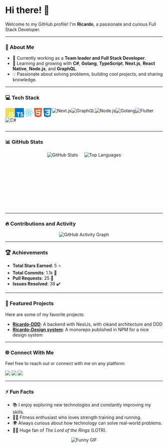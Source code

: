 # Hi there! 👋

Welcome to my GitHub profile! I'm **Ricardo**, a passionate and curious Full Stack Developer.

---

### 🚀 About Me

- 🔭 Currently working as a **Team leader and Full Stack Developer**.
- 🌱 Learning and growing with **C#**, **Golang**, **TypeScript**, **Next.js**, **React Native**, **Node.js**, and **GraphQL**.
- 💡 Passionate about solving problems, building cool projects, and sharing knowledge.

---

### 💻 Tech Stack

<div style="display: flex; flex-wrap: wrap;">
  <img alt="JavaScript" height="30" src="https://raw.githubusercontent.com/devicons/devicon/master/icons/javascript/javascript-plain.svg">
  <img alt="TypeScript" height="30" src="https://raw.githubusercontent.com/devicons/devicon/master/icons/typescript/typescript-plain.svg">
  <img alt="React" height="30" src="https://raw.githubusercontent.com/devicons/devicon/master/icons/react/react-original.svg">
  <img alt="HTML5" height="30" src="https://raw.githubusercontent.com/devicons/devicon/master/icons/html5/html5-original.svg">
  <img alt="CSS3" height="30" src="https://raw.githubusercontent.com/devicons/devicon/master/icons/css3/css3-original.svg">
  <img alt="Next.js" height="30" src="https://cdn.jsdelivr.net/gh/devicons/devicon/icons/nextjs/nextjs-original.svg">
  <img alt="GraphQL" height="30" src="https://cdn.jsdelivr.net/gh/devicons/devicon/icons/graphql/graphql-plain-wordmark.svg">
  <img alt="Node.js" height="30" src="https://cdn.jsdelivr.net/gh/devicons/devicon/icons/nodejs/nodejs-original.svg">
  <img alt="Golang" height="30" src="https://cdn.jsdelivr.net/gh/devicons/devicon/icons/go/go-original-wordmark.svg">
  <img alt="Flutter" height="30" src="https://cdn.jsdelivr.net/gh/devicons/devicon/icons/flutter/flutter-original.svg">
  <img alt="C#" height="30" src="https://cdn.jsdelivr.net/gh/devicons/devicon/icons/csharp/csharp-original.svg">
</div>

---

### 📊 GitHub Stats

<div style="display: flex; justify-content: center; align-items: center; gap: 20px;">
  <img height="180em" src="https://github-readme-stats.vercel.app/api?username=RicardoBrito1938&show_icons=true&theme=radical&count_private=true" alt="GitHub Stats" />
  <img height="180em" src="https://github-readme-stats.vercel.app/api/top-langs/?username=RicardoBrito1938&layout=compact&langs_count=8&theme=radical" alt="Top Languages" />
</div>

---

### 🔥 Contributions and Activity

<div align="center">
  <img src="https://github-readme-activity-graph.vercel.app/graph?username=RicardoBrito1938&theme=dracula" alt="GitHub Activity Graph"/>
</div>

---

### 🏆 Achievements

- **Total Stars Earned**: 5 ⭐
- **Total Commits**: 1.1k 📂
- **Pull Requests**: 25 🔄
- **Issues Resolved**: 38 ✔️

---

### 📂 Featured Projects

Here are some of my favorite projects:

- [**Ricardo-DDD**]([https://github.com/RicardoBrito1938/Ricardo-Next](https://github.com/RicardoBrito1938/nest-ddd)): A backend with NestJs, with cleand architecture and DDD
- [**Ricardo-Design system**]([https://github.com/RicardoBrito1938/Ricardo-Node](https://github.com/RicardoBrito1938/monorepo-design-system)): A monorepo published in NPM for a nice design system

---

### 🌐 Connect With Me

Feel free to reach out or connect with me on any platform:

<div>
  <a href="https://www.instagram.com/riihcardo_teixeira/" target="_blank"><img src="https://img.shields.io/badge/-Instagram-%23E4405F?style=for-the-badge&logo=instagram&logoColor=white"/></a>
  <a href="mailto:ricardo.jucrist@gmail.com" target="_blank"><img src="https://img.shields.io/badge/-Gmail-D14836?style=for-the-badge&logo=gmail&logoColor=white"/></a>
  <a href="https://www.linkedin.com/in/ricardo-brito-2b2a5514a/" target="_blank"><img src="https://img.shields.io/badge/-LinkedIn-blue?style=for-the-badge&logo=linkedin&logoColor=white"/></a>
</div>

---

### ⚡ Fun Facts

- 📚 I enjoy exploring new technologies and constantly improving my skills.
- 🏋️‍♂️ Fitness enthusiast who loves strength training and running.
- 🌍 Always curious about how technology can solve real-world problems.
- 🧙‍♂️ Huge fan of *The Lord of the Rings* (LOTR).

<div align="center">
     <img src="https://media3.giphy.com/media/v1.Y2lkPTc5MGI3NjExeWVsMTdtNWNncWRzOXI0M3pzbzV0MzNhdGNqNHpmbXhmNW5lNXJjayZlcD12MV9pbnRlcm5hbF9naWZfYnlfaWQmY3Q9Zw/cRNaqc8WeDvDEV7Pwg/giphy.webp" alt="Funny GIF">
</div>
